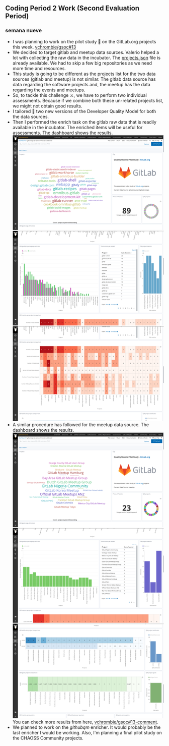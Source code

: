 ## Coding Period 2 Work (Second Evaluation Period)

### semana nueve

- I was planning to work on the pilot study :helicopter: on the GitLab.org projects this week. [vchrombie/gsoc#13](https://github.com/vchrombie/gsoc/issues/13)
- We decided to target gitlab and meetup data sources. Valerio helped a lot with collecting the raw data in the incubator. The [projects.json](https://gitlab.com/Bitergia/c/gitlab/sources/-/blob/master/projects.json) file is already available. We had to skip a few big repositories as we need more time and resources.
- This study is going to be different as the projects list for the two data sources (gitlab and meetup) is not similar. The gitlab data source has data regarding the software projects and, the meetup has the data regarding the events and meetups.
- So, to tackle this challenge :crossed_swords:, we have to perform two individual assessments. Because if we combine both these un-related projects list, we might not obtain good results.
- I tailored :yarn: two new versions of the Developer Quality Model for both the data sources.
- Then I performed the enrich task on the gitlab raw data that is readily available in the incubator. The enriched items will be useful for assessments. The dashboard shows the results.
  ![gitlab-dashboard](gitlab-1.png)
  ![gitlab-dashboard](gitlab-2.png)
  ![gitlab-dashboard](gitlab-3.png)
- A similar procedure has followed for the meetup data source. The dashboard shows the results.
  ![gitlab-dashboard](gitlab-4.png)
  ![gitlab-dashboard](gitlab-5.png)
  ![gitlab-dashboard](gitlab-6.png)
You can check more results from here, [vchrombie/gsoc#13-comment](https://github.com/vchrombie/gsoc/issues/13#issuecomment-669236168).
- We planned to work on the _githubqm_ enricher. It would probably be the last enricher I would be working. Also, I'm planning a final pilot study on the CHAOSS Community projects.
